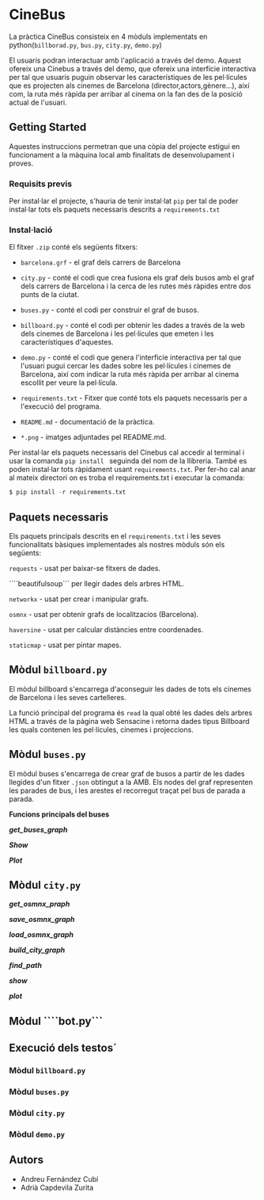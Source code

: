 # CineBus
La pràctica CineBus consisteix en 4 mòduls implementats en python(```billborad.py```, ```bus.py```, ```city.py```, ```demo.py```)

El usuaris podran interactuar amb l'aplicació a través del demo. Aquest ofereix una Cinebus a través del demo, que ofereix una interfície interactiva per tal que usuaris puguin observar les característiques de les pel·lícules que es projecten als cinemes de Barcelona (director,actors,gènere...), així com, la ruta més ràpida per arribar al cinema on la fan des de la posició actual de l'usuari.

## Getting Started

Aquestes instruccions permetran que una còpia del projecte estigui en funcionament a la màquina local amb finalitats de desenvolupament i proves.

### Requisits previs
Per instal·lar el projecte, s'hauria de tenir instal·lat ```pip``` per tal de poder instal·lar tots els paquets necessaris descrits a ```requirements.txt```  

### Instal·lació

El fitxer ```.zip``` conté els següents fitxers:

- ```barcelona.grf``` - el graf dels carrers de Barcelona

- ```city.py``` - conté el codi que crea fusiona els graf dels busos amb el graf dels carrers de Barcelona i la cerca de les rutes més ràpides entre dos punts de la ciutat. 

- ```buses.py``` - conté el codi per construir el graf de busos.

- ```billboard.py``` - conté el codi per obtenir les dades a través de la web dels cinemes de Barcelona i les pel·lícules que emeten i les característiques d'aquestes. 

- ```demo.py``` - conté el codi  que genera l'interficíe interactiva per tal que l'usuari pugui cercar les dades sobre les pel·lícules i cinemes de Barcelona, així com indicar la ruta més ràpida per arribar al cinema escollit per veure la pel·lícula.

- ```requirements.txt``` - Fitxer que conté tots els paquets  necessaris per a l'execució del programa.

- ```README.md``` - documentació de la pràctica.

- ```*.png``` - imatges adjuntades pel README.md.


Per instal·lar els paquets necessaris del Cinebus cal accedir al terminal i usar la comanda ```pip install ``` seguinda del nom de la llibreria. També es poden instal·lar tots ràpidament usant ```requirements.txt```. Per fer-ho cal anar al mateix directori on es troba el requirements.txt i executar la comanda:

```python
$ pip install -r requirements.txt
```

## Paquets necessaris

Els paquets principals descrits en el ```requirements.txt``` i les seves funcionalitats bàsiques implementades als nostres mòduls són els següents:

```requests``` - usat per baixar-se fitxers de dades.

````beautifulsoup``` per llegir dades dels arbres HTML.

```networkx``` - usat per crear i manipular grafs.

```osmnx``` - usat per obtenir grafs de localitzacios (Barcelona).

```haversine``` - usat per calcular distàncies entre coordenades.

```staticmap``` - usat per pintar mapes.

## Mòdul ```billboard.py```

El mòdul billboard s'encarrega d'aconseguir les dades de tots els cinemes de Barcelona i les seves cartelleres.

La funció principal del programa és ```read``` la qual obté les dades dels arbres HTML a través de la pàgina web Sensacine i retorna dades tipus Billboard les quals contenen les pel·lícules, cinemes i projeccions.

## Mòdul ```buses.py```

El mòdul buses s'encarrega de crear graf de busos a partir de les dades llegides d'un fitxer ```.json``` obtingut a la AMB. Els nodes del graf representen les parades de bus, i les arestes el recorregut traçat pel bus de parada a parada.


**Funcions principals del buses**

***get_buses_graph***

***Show***

***Plot***


## Mòdul ```city.py```

***get_osmnx_praph***

***save_osmnx_graph***

***load_osmnx_graph***

***build_city_graph***


***find_path***


***show***


***plot***

## Mòdul ````bot.py```

## Execució dels testos´

### Mòdul ```billboard.py```

### Mòdul ```buses.py```


### Mòdul ```city.py```


### Mòdul ```demo.py```

## Autors 
- Andreu Fernández Cubí 
- Adrià Capdevila Zurita